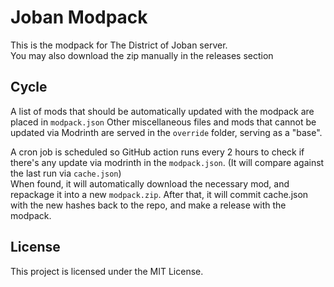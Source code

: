 # Joban Modpack
This is the modpack for The District of Joban server.  
You may also download the zip manually in the releases section

## Cycle
A list of mods that should be automatically updated with the modpack are placed in `modpack.json`
Other miscellaneous files and mods that cannot be updated via Modrinth are served in the `override` folder, serving as a "base".

A cron job is scheduled so GitHub action runs every 2 hours to check if there's any update via modrinth in the `modpack.json`. (It will compare against the last run via `cache.json`)  
When found, it will automatically download the necessary mod, and repackage it into a new `modpack.zip`.
After that, it will commit cache.json with the new hashes back to the repo, and make a release with the modpack.

## License
This project is licensed under the MIT License.
